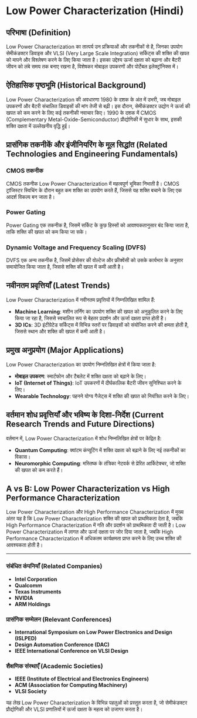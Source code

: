 # Low Power Characterization (Hindi)

## परिभाषा (Definition)

Low Power Characterization का तात्पर्य उन प्रक्रियाओं और तकनीकों से है, जिनका उपयोग सेमीकंडक्टर डिवाइस और VLSI (Very Large Scale Integration) सर्किट्स की शक्ति की खपत को मापने और विश्लेषण करने के लिए किया जाता है। इसका उद्देश्य ऊर्जा दक्षता को बढ़ाना और बैटरी जीवन को लंबे समय तक बनाए रखना है, विशेषकर मोबाइल उपकरणों और पोर्टेबल इलेक्ट्रॉनिक्स में।

## ऐतिहासिक पृष्ठभूमि (Historical Background)

Low Power Characterization की अवधारणा 1980 के दशक के अंत में उभरी, जब मोबाइल उपकरणों और बैटरी संचालित डिवाइसों की मांग तेजी से बढ़ी। इस दौरान, सेमीकंडक्टर उद्योग ने ऊर्जा की खपत को कम करने के लिए कई तकनीकी नवाचार किए। 1990 के दशक में CMOS (Complementary Metal-Oxide-Semiconductor) प्रौद्योगिकी में सुधार के साथ, इसकी शक्ति दक्षता में उल्लेखनीय वृद्धि हुई। 

## प्रासंगिक तकनीकें और इंजीनियरिंग के मूल सिद्धांत (Related Technologies and Engineering Fundamentals)

### CMOS तकनीक

CMOS तकनीक Low Power Characterization में महत्वपूर्ण भूमिका निभाती है। CMOS ट्रांजिस्टर स्विचिंग के दौरान बहुत कम शक्ति का उपयोग करते हैं, जिससे यह शक्ति बचाने के लिए एक आदर्श विकल्प बन जाता है। 

### Power Gating

Power Gating एक तकनीक है, जिसमें सर्किट के कुछ हिस्सों को आवश्यकतानुसार बंद किया जाता है, ताकि शक्ति की खपत को कम किया जा सके। 

### Dynamic Voltage and Frequency Scaling (DVFS)

DVFS एक अन्य तकनीक है, जिसमें प्रोसेसर की वोल्टेज और फ्रीक्वेंसी को उसके कार्यभार के अनुसार समायोजित किया जाता है, जिससे शक्ति की खपत में कमी आती है।

## नवीनतम प्रवृत्तियाँ (Latest Trends)

Low Power Characterization में नवीनतम प्रवृत्तियों में निम्नलिखित शामिल हैं:

- **Machine Learning**: मशीन लर्निंग का उपयोग शक्ति की खपत को अनुकूलित करने के लिए किया जा रहा है, जिससे स्वचालित रूप से बेहतर प्रदर्शन और ऊर्जा दक्षता प्राप्त होती है।
- **3D ICs**: 3D इंटीग्रेटेड सर्किट्स में विभिन्न स्तरों पर डिवाइसों को संयोजित करने की क्षमता होती है, जिससे स्थान और शक्ति की खपत में कमी आती है।

## प्रमुख अनुप्रयोग (Major Applications)

Low Power Characterization का उपयोग निम्नलिखित क्षेत्रों में किया जाता है:

- **मोबाइल उपकरण**: स्मार्टफोन और टैबलेट में शक्ति दक्षता को बढ़ाने के लिए।
- **IoT (Internet of Things)**: IoT उपकरणों में दीर्घकालिक बैटरी जीवन सुनिश्चित करने के लिए।
- **Wearable Technology**: पहनने योग्य गैजेट्स में शक्ति की खपत को नियंत्रित करने के लिए।

## वर्तमान शोध प्रवृत्तियाँ और भविष्य के दिशा-निर्देश (Current Research Trends and Future Directions)

वर्तमान में, Low Power Characterization में शोध निम्नलिखित क्षेत्रों पर केंद्रित है:

- **Quantum Computing**: क्वांटम कंप्यूटिंग में शक्ति दक्षता को बढ़ाने के लिए नई तकनीकों का विकास।
- **Neuromorphic Computing**: मस्तिष्क के तंत्रिका नेटवर्क से प्रेरित आर्किटेक्चर, जो शक्ति की खपत को कम करते हैं।

## A vs B: Low Power Characterization vs High Performance Characterization

Low Power Characterization और High Performance Characterization में मुख्य अंतर यह है कि Low Power Characterization शक्ति की खपत को प्राथमिकता देता है, जबकि High Performance Characterization में गति और प्रदर्शन को प्राथमिकता दी जाती है। Low Power Characterization में लागत और ऊर्जा दक्षता पर जोर दिया जाता है, जबकि High Performance Characterization में अधिकतम कार्यक्षमता प्राप्त करने के लिए उच्च शक्ति की आवश्यकता होती है।

---

### संबंधित कंपनियाँ (Related Companies)

- **Intel Corporation**
- **Qualcomm**
- **Texas Instruments**
- **NVIDIA**
- **ARM Holdings**

### प्रासंगिक सम्मेलन (Relevant Conferences)

- **International Symposium on Low Power Electronics and Design (ISLPED)**
- **Design Automation Conference (DAC)**
- **IEEE International Conference on VLSI Design**

### शैक्षणिक संस्थाएँ (Academic Societies)

- **IEEE (Institute of Electrical and Electronics Engineers)**
- **ACM (Association for Computing Machinery)**
- **VLSI Society**

यह लेख Low Power Characterization के विभिन्न पहलुओं को प्रस्तुत करता है, जो सेमीकंडक्टर प्रौद्योगिकी और VLSI प्रणालियों में ऊर्जा दक्षता के महत्व को उजागर करता है।